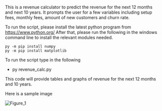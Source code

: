 This is a revenue calculator to predict the revenue for the next 12 months and next 10 years.
It prompts the user for a few variables including setup fees, monthly fees, amount of new customers and churn rate.

To run the script, please install the latest python program from https://www.python.org/
After that, please run the following in the windows command line to install the relevant modules needed.

    py -m pip install numpy
    py -m pip install matplotlib

To run the script type in the following

*    py revenue_calc.py

This code will provide tables and graphs of revenue for the next 12 months and 10 years.

Here is a sample image

![Figure_1](https://github.com/user-attachments/assets/c90872b9-d7a4-49d1-b4fe-55c7cb7a9661)

